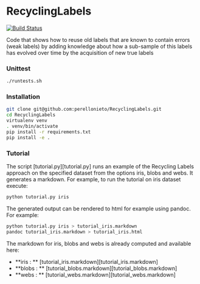 # RecyclingLabels

[![Build Status](https://travis-ci.com/perellonieto/RecyclingLabels.svg?token=bCq7XPyjnZso4MsN7scu&branch=master)](https://travis-ci.com/perellonieto/RecyclingLabels)

Code that shows how to reuse old labels that are known to contain errors (weak
labels) by adding knowledge about how a sub-sample of this labels has evolved
over time by the acquisition of new true labels

### Unittest

```bash
./runtests.sh
```

### Installation

```bash
git clone git@github.com:perellonieto/RecyclingLabels.git
cd RecyclingLabels
virtualenv venv
. venv/bin/activate
pip install -r requirements.txt
pip install -e .
```

### Tutorial

The script [tutorial.py][tutorial.py] runs an example of the Recycling Labels
approach on the specified dataset from the options iris, blobs and webs. It
generates a markdown. For example, to run the tutorial on iris dataset execute:

```bash
python tutorial.py iris
```

The generated output can be rendered to html for example using pandoc. For
example:

```bash
python tutorial.py iris > tutorial_iris.markdown
pandoc tutorial_iris.markdown > tutorial_iris.html
```

The markdown for iris, blobs and webs is already computed and available here:

- **iris : ** [tutorial_iris.markdown][tutorial_iris.markdown]
- **blobs : ** [tutorial_blobs.markdown][tutorial_blobs.markdown]
- **webs : ** [tutorial_webs.markdown][tutorial_webs.markdown]
